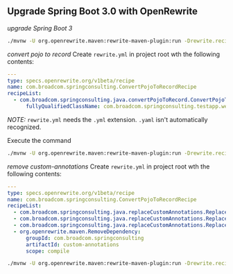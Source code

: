 ## Upgrade Spring Boot 3.0 with OpenRewrite

*upgrade Spring Boot 3*
```bash
./mvnw -U org.openrewrite.maven:rewrite-maven-plugin:run -Drewrite.recipeArtifactCoordinates=org.openrewrite.recipe:rewrite-spring:RELEASE -Drewrite.activeRecipes=org.openrewrite.java.spring.boot3.UpgradeSpringBoot_3_0 -Drewrite.exportDatatables=true
```

*convert pojo to record*
Create `rewrite.yml` in project root wth the following contents:
```yaml
---
type: specs.openrewrite.org/v1beta/recipe
name: com.broadcom.springconsulting.ConvertPojoToRecordRecipe
recipeList:
  - com.broadcom.springconsulting.java.convertPojoToRecord.ConvertPojoToRecordRecipe:
      fullyQualifiedClassName: com.broadcom.springconsulting.testapp.web.TimeResponse
```
*NOTE:* `rewrite.yml` needs the `.yml` extension. `.yaml` isn't automatically recognized.

Execute the command
```bash
./mvnw -U org.openrewrite.maven:rewrite-maven-plugin:run -Drewrite.recipeArtifactCoordinates=com.broadcom.springconsulting:custom-recipes:1.0.0-SNAPSHOT -Drewrite.activeRecipes=com.broadcom.springconsulting.ConvertPojoToRecordRecipe -Drewrite.exportDatatables=true
```

*remove custom-annotations*
Create `rewrite.yml` in project root wth the following contents:
```yaml
---
type: specs.openrewrite.org/v1beta/recipe
name: com.broadcom.springconsulting.ConvertPojoToRecordRecipe
recipeList:
  - com.broadcom.springconsulting.java.replaceCustomAnnotations.ReplaceEndpointAdapterRecipe:
  - com.broadcom.springconsulting.java.replaceCustomAnnotations.ReplacePersistenceAdapterRecipe:
  - com.broadcom.springconsulting.java.replaceCustomAnnotations.ReplaceUseCaseRecipe:
  - org.openrewrite.maven.RemoveDependency:
      groupId: com.broadcom.springconsulting
      artifactId: custom-annotations
      scope: compile
```
```bash
./mvnw -U org.openrewrite.maven:rewrite-maven-plugin:run -Drewrite.recipeArtifactCoordinates=com.broadcom.springconsulting:custom-recipes:1.0.0 -Drewrite.activeRecipes=com.broadcom.springconsulting.java.replaceCustomAnnotations.ReplaceEndpointAdapterRecipe,com.broadcom.springconsulting.java.replaceCustomAnnotations.ReplacePersistenceAdapterRecipe,com.broadcom.springconsulting.java.replaceCustomAnnotations.ReplaceUseCaseRecipe,org.openrewrite.maven.RemoveDependency -Drewrite.exportDatatables=true
```
